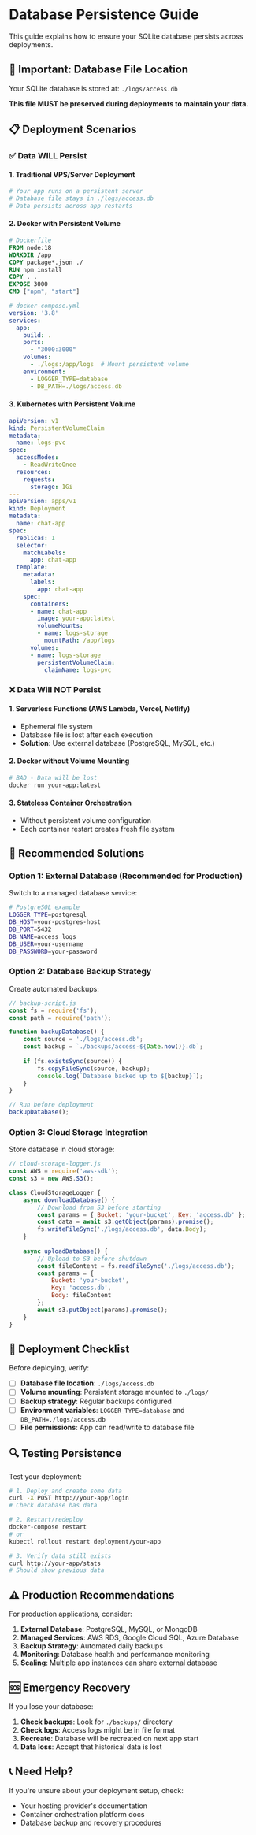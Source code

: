 # Database Persistence Guide

This guide explains how to ensure your SQLite database persists across deployments.

## 🚨 Important: Database File Location

Your SQLite database is stored at: `./logs/access.db`

**This file MUST be preserved during deployments to maintain your data.**

## 📋 Deployment Scenarios

### ✅ **Data WILL Persist**

#### 1. Traditional VPS/Server Deployment
```bash
# Your app runs on a persistent server
# Database file stays in ./logs/access.db
# Data persists across app restarts
```

#### 2. Docker with Persistent Volume
```dockerfile
# Dockerfile
FROM node:18
WORKDIR /app
COPY package*.json ./
RUN npm install
COPY . .
EXPOSE 3000
CMD ["npm", "start"]
```

```yaml
# docker-compose.yml
version: '3.8'
services:
  app:
    build: .
    ports:
      - "3000:3000"
    volumes:
      - ./logs:/app/logs  # Mount persistent volume
    environment:
      - LOGGER_TYPE=database
      - DB_PATH=./logs/access.db
```

#### 3. Kubernetes with Persistent Volume
```yaml
apiVersion: v1
kind: PersistentVolumeClaim
metadata:
  name: logs-pvc
spec:
  accessModes:
    - ReadWriteOnce
  resources:
    requests:
      storage: 1Gi
---
apiVersion: apps/v1
kind: Deployment
metadata:
  name: chat-app
spec:
  replicas: 1
  selector:
    matchLabels:
      app: chat-app
  template:
    metadata:
      labels:
        app: chat-app
    spec:
      containers:
      - name: chat-app
        image: your-app:latest
        volumeMounts:
        - name: logs-storage
          mountPath: /app/logs
      volumes:
      - name: logs-storage
        persistentVolumeClaim:
          claimName: logs-pvc
```

### ❌ **Data Will NOT Persist**

#### 1. Serverless Functions (AWS Lambda, Vercel, Netlify)
- Ephemeral file system
- Database file is lost after each execution
- **Solution**: Use external database (PostgreSQL, MySQL, etc.)

#### 2. Docker without Volume Mounting
```bash
# BAD - Data will be lost
docker run your-app:latest
```

#### 3. Stateless Container Orchestration
- Without persistent volume configuration
- Each container restart creates fresh file system

## 🔧 **Recommended Solutions**

### Option 1: External Database (Recommended for Production)
Switch to a managed database service:

```bash
# PostgreSQL example
LOGGER_TYPE=postgresql
DB_HOST=your-postgres-host
DB_PORT=5432
DB_NAME=access_logs
DB_USER=your-username
DB_PASSWORD=your-password
```

### Option 2: Database Backup Strategy
Create automated backups:

```javascript
// backup-script.js
const fs = require('fs');
const path = require('path');

function backupDatabase() {
    const source = './logs/access.db';
    const backup = `./backups/access-${Date.now()}.db`;
    
    if (fs.existsSync(source)) {
        fs.copyFileSync(source, backup);
        console.log(`Database backed up to ${backup}`);
    }
}

// Run before deployment
backupDatabase();
```

### Option 3: Cloud Storage Integration
Store database in cloud storage:

```javascript
// cloud-storage-logger.js
const AWS = require('aws-sdk');
const s3 = new AWS.S3();

class CloudStorageLogger {
    async downloadDatabase() {
        // Download from S3 before starting
        const params = { Bucket: 'your-bucket', Key: 'access.db' };
        const data = await s3.getObject(params).promise();
        fs.writeFileSync('./logs/access.db', data.Body);
    }
    
    async uploadDatabase() {
        // Upload to S3 before shutdown
        const fileContent = fs.readFileSync('./logs/access.db');
        const params = {
            Bucket: 'your-bucket',
            Key: 'access.db',
            Body: fileContent
        };
        await s3.putObject(params).promise();
    }
}
```

## 🚀 **Deployment Checklist**

Before deploying, verify:

- [ ] **Database file location**: `./logs/access.db`
- [ ] **Volume mounting**: Persistent storage mounted to `./logs/`
- [ ] **Backup strategy**: Regular backups configured
- [ ] **Environment variables**: `LOGGER_TYPE=database` and `DB_PATH=./logs/access.db`
- [ ] **File permissions**: App can read/write to database file

## 🔍 **Testing Persistence**

Test your deployment:

```bash
# 1. Deploy and create some data
curl -X POST http://your-app/login
# Check database has data

# 2. Restart/redeploy
docker-compose restart
# or
kubectl rollout restart deployment/your-app

# 3. Verify data still exists
curl http://your-app/stats
# Should show previous data
```

## ⚠️ **Production Recommendations**

For production applications, consider:

1. **External Database**: PostgreSQL, MySQL, or MongoDB
2. **Managed Services**: AWS RDS, Google Cloud SQL, Azure Database
3. **Backup Strategy**: Automated daily backups
4. **Monitoring**: Database health and performance monitoring
5. **Scaling**: Multiple app instances can share external database

## 🆘 **Emergency Recovery**

If you lose your database:

1. **Check backups**: Look for `./backups/` directory
2. **Check logs**: Access logs might be in file format
3. **Recreate**: Database will be recreated on next app start
4. **Data loss**: Accept that historical data is lost

## 📞 **Need Help?**

If you're unsure about your deployment setup, check:
- Your hosting provider's documentation
- Container orchestration platform docs
- Database backup and recovery procedures
